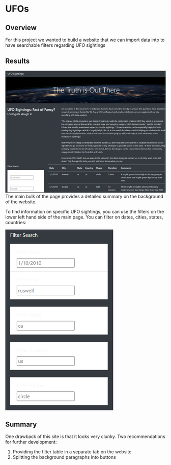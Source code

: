 # UFOs
## Overview
For this project we wanted to build a website that we can import data into to have searchable filters regarding UFO sightings

## Results
![main](/static/images/main.PNG)
The main bulk of the page provides a detailed summary on the background of the website.

To find information on specific UFO sightings, you can use the filters on the lower left hand side of the main page. You can filter on dates, cities, states, countries:


![filter](/static/images/filter.PNG)

## Summary
One drawback of this site is that it looks very clunky. Two recommendations for further development:
1. Providing the filter table in a separate tab on the website
2. Splitting the background paragraphs into buttons 
